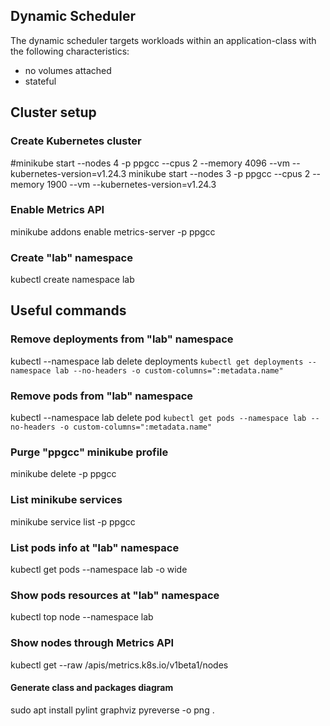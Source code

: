 ## Dynamic Scheduler

The dynamic scheduler targets workloads within an application-class with the following characteristics:

- no volumes attached
- stateful


## Cluster setup

### Create Kubernetes cluster
#minikube start --nodes 4 -p ppgcc --cpus 2 --memory 4096 --vm --kubernetes-version=v1.24.3
minikube start --nodes 3 -p ppgcc --cpus 2 --memory 1900 --vm --kubernetes-version=v1.24.3

### Enable Metrics API
minikube addons enable metrics-server -p ppgcc

### Create "lab" namespace
kubectl create namespace lab


## Useful commands

### Remove deployments from "lab" namespace
kubectl --namespace lab delete deployments `kubectl get deployments --namespace lab --no-headers -o custom-columns=":metadata.name"`

### Remove pods from "lab" namespace
kubectl --namespace lab delete pod `kubectl get pods --namespace lab --no-headers -o custom-columns=":metadata.name"`

### Purge "ppgcc" minikube profile
minikube delete -p ppgcc

### List minikube services
minikube service list -p ppgcc

### List pods info at "lab" namespace
kubectl get pods --namespace lab -o wide

### Show pods resources at "lab" namespace
kubectl top node --namespace lab

### Show nodes through Metrics API
kubectl get --raw /apis/metrics.k8s.io/v1beta1/nodes

#### Generate class and packages diagram
sudo apt install pylint graphviz
pyreverse -o png .
